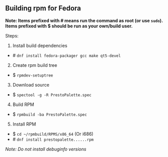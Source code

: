 ## Building rpm for Fedora

**Note: Items prefixed with \# means run the command as root (or use `sudo`). Items prefixed with $ should be run as your own/build user.**

Steps:

1. Install build dependencies

  * \# `dnf install fedora-packager gcc make qt5-devel`

2. Create rpm build tree

  * $ `rpmdev-setuptree`

3. Download source

  * $ `spectool -g -R PrestoPalette.spec`

4. Build RPM

  * $ `rpmbuild -ba PrestoPalette.spec`

5. Install RPM

  * $ `cd ~/rpmbuild/RPMS/x86_64`  (Or i686)
  * \# `dnf install prestopalette......rpm`

_Note: Do not install debuginfo versions_
